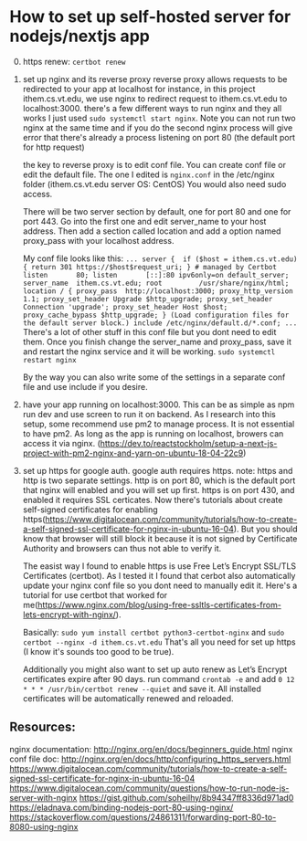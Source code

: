 # How to set up self-hosted server for nodejs/nextjs app

0. https renew: `certbot renew`
1. set up nginx and its reverse proxy
    reverse proxy allows requests to be redirected to your app at localhost
    for instance, in this project ithem.cs.vt.edu, we use nginx to redirect request to ithem.cs.vt.edu to localhost:3000.
    there's a few different ways to run nginx and they all works I just used `sudo systemctl start nginx`.
    Note you can not run two nginx at the same time and if you do the second nginx process will give error that there's already a process listening on port 80 (the default port for http request)

    the key to reverse proxy is to edit conf file. You can create conf file or edit the default file.
    The one I edited is `nginx.conf` in the /etc/nginx folder (ithem.cs.vt.edu server OS: CentOS)
    You would also need sudo access.

    There will be two server section by default, one for port 80 and one for port 443. 
    Go into the first one and edit server_name to your host address.
    Then add a section called location and add a option named proxy_pass with your localhost address. 

    My conf file looks like this:
    ``
    ...
    server { 
    if ($host = ithem.cs.vt.edu) {
        return 301 https://$host$request_uri;
    } # managed by Certbot
    listen       80;
    listen       [::]:80 ipv6only=on default_server;
    server_name  ithem.cs.vt.edu;
    root         /usr/share/nginx/html;
    location / {
    proxy_pass  http://localhost:3000;
    proxy_http_version 1.1;
    proxy_set_header Upgrade $http_upgrade;
    proxy_set_header Connection 'upgrade';
    proxy_set_header Host $host;
    proxy_cache_bypass $http_upgrade;
    }
     (Load configuration files for the default server block.)
    include /etc/nginx/default.d/*.conf;
    ...
    ``
    There's a lot of other stuff in this conf file but you dont need to edit them. Once you finish change the server_name and proxy_pass, save it and restart the nginx service and it will be working. `sudo systemctl restart nginx`

    By the way you can also write some of the settings in a separate conf file and use include if you desire. 

2. have your app running on localhost:3000.
    This can be as simple as npm run dev and use screen to run it on backend.
    As I research into this setup, some recommend use pm2 to manage process. 
    It is not essential to have pm2. As long as the app is running on localhost, browers can access it via nginx.
    (https://dev.to/reactstockholm/setup-a-next-js-project-with-pm2-nginx-and-yarn-on-ubuntu-18-04-22c9)

3. set up https for google auth. 
    google auth requires https.
    note: https and http is two separate settings. http is on port 80, which is the default port that nginx will enabled and you will set up first. https is on port 430, and enabled it requires SSL certicates. Now there's tutorials about create self-signed certificates for enabling https(https://www.digitalocean.com/community/tutorials/how-to-create-a-self-signed-ssl-certificate-for-nginx-in-ubuntu-16-04). But you should know that browser will still block it because it is not signed by Certificate Authority and browsers can thus not able to verify it. 

    The easist way I found to enable https is use Free Let’s Encrypt SSL/TLS Certificates (certbot). 
    As I tested it I found that cerbot also automatically update your nginx conf file so you dont need to manually edit it. 
    Here's a tutorial for use certbot that worked for me(https://www.nginx.com/blog/using-free-ssltls-certificates-from-lets-encrypt-with-nginx/). 

    Basically: `sudo yum install certbot python3-certbot-nginx` and `sudo certbot --nginx -d ithem.cs.vt.edu`
    That's all you need for set up https (I know it's sounds too good to be true). 

    Additionally you might also want to set up auto renew as Let’s Encrypt certificates expire after 90 days.
    run command `crontab -e` and add `0 12 * * * /usr/bin/certbot renew --quiet` and save it. All installed certificates will be automatically renewed and reloaded.
    


## Resources:
nginx documentation: http://nginx.org/en/docs/beginners_guide.html
nginx conf file doc: http://nginx.org/en/docs/http/configuring_https_servers.html
https://www.digitalocean.com/community/tutorials/how-to-create-a-self-signed-ssl-certificate-for-nginx-in-ubuntu-16-04
https://www.digitalocean.com/community/questions/how-to-run-node-js-server-with-nginx
https://gist.github.com/soheilhy/8b94347ff8336d971ad0
https://eladnava.com/binding-nodejs-port-80-using-nginx/
https://stackoverflow.com/questions/24861311/forwarding-port-80-to-8080-using-nginx
